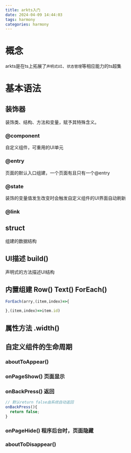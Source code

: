 ```yaml
---
title: arkts入门
date: 2024-04-09 14:44:03
tags: harmony
categories: harmony
---
```

<script type="text/javascript" src="/custom.js"></script>

# 概念
arkts是在ts上拓展了`声明式UI`、`状态管理`等相应能力的ts超集

# 基本语法
## 装饰器
装饰类、结构、方法和变量，赋予其特殊含义。
### @component
自定义组件，可重用的UI单元
### @entry
页面的默认入口组建，一个页面有且只有一个@entry
### @state
装饰的变量值发生改变时会触发自定义组件的UI界面自动刷新
### @link


## struct
组建的数据结构
## UI描述 build()
声明式的方法描述UI结构
## 内置组建 Row() Text() ForEach()
```ts
ForEach(arry,(item,index)=>{

},(item,index)=>item.id)
```

## 属性方法 .width()

## 自定义组件的生命周期
### aboutToAppear()
### onPageShow() 页面显示
### onBackPress() 返回
```ts
// 默认return false由系统自动返回
onBackPress(){
  return false;
}
```
### onPageHide() 程序后台时，页面隐藏
### aboutToDisappear()

